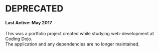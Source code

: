 # DEPRECATED
#### Last Active: May 2017

This was a portfolio project created while studying web-development at Coding Dojo. <br>
The application and any dependencies are no longer maintained.


